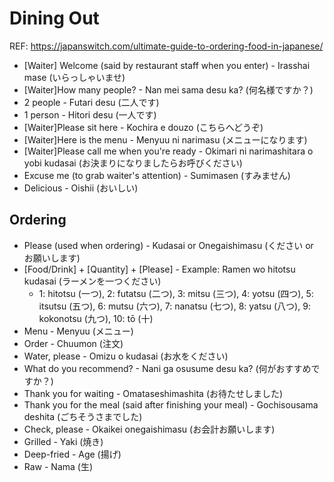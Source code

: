 # Dining Out

REF: https://japanswitch.com/ultimate-guide-to-ordering-food-in-japanese/

- [Waiter] Welcome (said by restaurant staff when you enter) - Irasshai mase (いらっしゃいませ)
- [Waiter]How many people? - Nan mei sama desu ka? (何名様ですか？)
- 2 people - Futari desu (二人です)
- 1 person - Hitori desu (一人です)
- [Waiter]Please sit here - Kochira e douzo (こちらへどうぞ)
- [Waiter]Here is the menu - Menyuu ni narimasu (メニューになります)
- [Waiter]Please call me when you're ready - Okimari ni narimashitara o yobi kudasai (お決まりになりましたらお呼びください)
- Excuse me (to grab waiter's attention) - Sumimasen (すみません)
- Delicious - Oishii (おいしい)


## Ordering
- Please (used when ordering) - Kudasai or Onegaishimasu (ください or お願いします)
- [Food/Drink] + [Quantity] + [Please] - Example: Ramen wo hitotsu kudasai (ラーメンを一つください)
  - 1: hitotsu (一つ), 2: futatsu (二つ), 3: mitsu (三つ), 4: yotsu (四つ), 5: itsutsu (五つ), 6: mutsu (六つ), 7: nanatsu (七つ), 8: yatsu (八つ), 9: kokonotsu (九つ), 10: tō (十)
- Menu - Menyuu (メニュー)
- Order - Chuumon (注文)
- Water, please - Omizu o kudasai (お水をください)
- What do you recommend? - Nani ga osusume desu ka? (何がおすすめですか？)
- Thank you for waiting - Omataseshimashita (お待たせしました)
- Thank you for the meal (said after finishing your meal) - Gochisousama deshita (ごちそうさまでした)
- Check, please - Okaikei onegaishimasu (お会計お願いします)
- Grilled - Yaki (焼き)
- Deep-fried - Age (揚げ)
- Raw - Nama (生)
